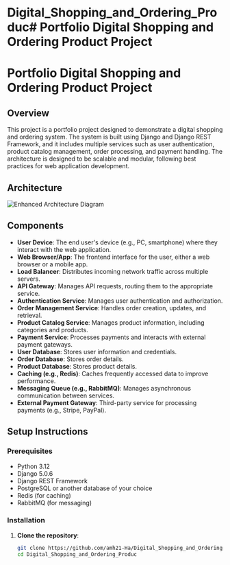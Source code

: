 # Digital_Shopping_and_Ordering_Produc#   P o r t f o l i o   D i g i t a l   S h o p p i n g   a n d   O r d e r i n g   P r o d u c t   P r o j e c t  
 

# Portfolio Digital Shopping and Ordering Product Project

## Overview

This project is a portfolio project designed to demonstrate a digital shopping and ordering system. The system is built using Django and Django REST Framework, and it includes multiple services such as user authentication, product catalog management, order processing, and payment handling. The architecture is designed to be scalable and modular, following best practices for web application development.

## Architecture

![Enhanced Architecture Diagram](Enhanced_Architecture_Diagram.png)

## Components

- **User Device**: The end user's device (e.g., PC, smartphone) where they interact with the web application.
- **Web Browser/App**: The frontend interface for the user, either a web browser or a mobile app.
- **Load Balancer**: Distributes incoming network traffic across multiple servers.
- **API Gateway**: Manages API requests, routing them to the appropriate service.
- **Authentication Service**: Manages user authentication and authorization.
- **Order Management Service**: Handles order creation, updates, and retrieval.
- **Product Catalog Service**: Manages product information, including categories and products.
- **Payment Service**: Processes payments and interacts with external payment gateways.
- **User Database**: Stores user information and credentials.
- **Order Database**: Stores order details.
- **Product Database**: Stores product details.
- **Caching (e.g., Redis)**: Caches frequently accessed data to improve performance.
- **Messaging Queue (e.g., RabbitMQ)**: Manages asynchronous communication between services.
- **External Payment Gateway**: Third-party service for processing payments (e.g., Stripe, PayPal).

## Setup Instructions

### Prerequisites

- Python 3.12
- Django 5.0.6
- Django REST Framework
- PostgreSQL or another database of your choice
- Redis (for caching)
- RabbitMQ (for messaging)

### Installation

1. **Clone the repository**:
   ```bash
   git clone https://github.com/amh21-Ha/Digital_Shopping_and_Ordering_Produc.git
   cd Digital_Shopping_and_Ordering_Produc

